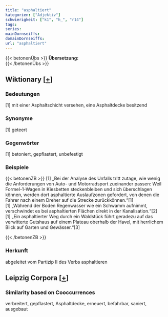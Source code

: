 ```yaml
---
title: "asphaltiert"
kategorien: ["Adjektiv"]
schwierigkeit: ["k1", "h_", "r14"]
tags:
series:
mainDornseiffs:
domainDornseiffs:
url: "asphaltiert"
---
```


{{< betonenÜbs >}}
**Übersetzung:**  
{{< /betonenÜbs >}}

## Wiktionary [[+](https://de.wiktionary.org/wiki/asphaltiert)]

### Bedeutungen
[1] mit einer Asphaltschicht versehen, eine Asphaltdecke besitzend  

### Synonyme
[1] geteert  

### Gegenwörter
[1] betoniert, gepflastert, unbefestigt  

### Beispiele
{{< betonenZB >}}
[1] „Bei der Analyse des Unfalls tritt zutage, wie wenig die Anforderungen von Auto- und Motorradsport zueinander passen: Weil Formel-1-Wagen in Kiesbetten steckenbleiben und sich überschlagen können, werden dort asphaltierte Auslaufzonen gefordert, von denen die Fahrer nach einem Dreher auf die Strecke zurückkönnen.“[1]  
[1] „Während der Boden Regenwasser wie ein Schwamm aufnimmt, verschwindet es bei asphaltierten Flächen direkt in der Kanalisation.“[2]  
[1] „Ein asphaltierter Weg durch ein Waldstück führt geradezu auf das verwitterte Gutshaus auf einem Plateau oberhalb der Havel, mit herrlichem Blick auf Garten und Gewässer.“[3]  

{{< /betonenZB >}}
### Herkunft
abgeleitet vom Partizip II des Verbs asphaltieren  


## Leipzig Corpora [[+](https://corpora.uni-leipzig.de/en/res?word=asphaltiert&corpusId=deu_newscrawl-public_2018)]


### Similarity based on Cooccurrences
verbreitert, gepflastert, Asphaltdecke, erneuert, befahrbar, saniert, ausgebaut

